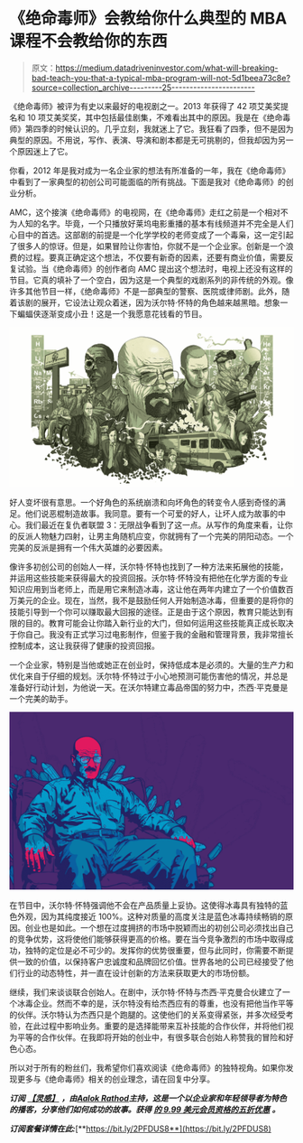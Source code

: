 # 《绝命毒师》会教给你什么典型的 MBA 课程不会教给你的东西

> 原文：<https://medium.datadriveninvestor.com/what-will-breaking-bad-teach-you-that-a-typical-mba-program-will-not-5d1beea73c8e?source=collection_archive---------25----------------------->

《绝命毒师》被评为有史以来最好的电视剧之一。2013 年获得了 42 项艾美奖提名和 10 项艾美奖奖，其中包括最佳剧集，不难看出其中的原因。我是在《绝命毒师》第四季的时候认识的。几乎立刻，我就迷上了它。我狂看了四季，但不是因为典型的原因。不用说，写作、表演、导演和剧本都是无可挑剔的，但我却因为另一个原因迷上了它。

你看，2012 年是我对成为一名企业家的想法有所准备的一年，我在《绝命毒师》中看到了一家典型的初创公司可能面临的所有挑战。下面是我对《绝命毒师》的创业分析。

AMC，这个接演《绝命毒师》的电视网，在《绝命毒师》走红之前是一个相对不为人知的名字。毕竟，一个只播放好莱坞电影重播的基本有线频道并不完全是人们心目中的首选。这部剧的前提是一个化学学校的老师变成了一个毒枭，这一定引起了很多人的惊讶。但是，如果冒险让你害怕，你就不是一个企业家。创新是一个浪费的过程。要真正确定这个想法，不仅要有新奇的因素，还要有商业价值，需要反复试验。当《绝命毒师》的创作者向 AMC 提出这个想法时，电视上还没有这样的节目。它真的填补了一个空白，因为这是一个典型的戏剧系列的非传统的外观。像许多其他节目一样，《绝命毒师》不是一部典型的警察、医院或律师剧。此外，随着该剧的展开，它设法让观众着迷，因为沃尔特·怀特的角色越来越黑暗。想象一下蝙蝠侠逐渐变成小丑！这是一个我愿意花钱看的节目。

![](img/9f25ef0c2026e630f13afbbd0d1deb07.png)

好人变坏很有意思。一个好角色的系统崩溃和向坏角色的转变令人感到奇怪的满足。他们说恶棍制造故事。我同意。要有一个可爱的好人，让坏人成为故事的中心。我们最近在复仇者联盟 3：无限战争看到了这一点。从写作的角度来看，让你的反派人物魅力四射，让男主角随机应变，你就拥有了一个完美的阴阳动态。一个完美的反派是拥有一个伟大英雄的必要因素。

像许多初创公司的创始人一样，沃尔特·怀特也找到了一种方法来拓展他的技能，并运用这些技能来获得最大的投资回报。沃尔特·怀特没有把他在化学方面的专业知识应用到当老师上，而是用它来制造冰毒，这让他在两年内建立了一个价值数百万美元的企业。现在，当然，我不是鼓励任何人开始制造冰毒，但重要的是将你的技能引导到一个你可以赚取最大回报的途径。正是由于这个原因，教育只能达到有限的目的。教育可能会让你踏入新行业的大门，但如何运用这些技能真正成长取决于你自己。我没有正式学习过电影制作，但鉴于我的金融和管理背景，我非常擅长控制成本，这让我获得了健康的投资回报。

一个企业家，特别是当他或她正在创业时，保持低成本是必须的。大量的生产力和优化来自于仔细的规划。沃尔特·怀特过于小心地预测可能伤害他的情况，并总是准备好行动计划，为他说一天。在沃尔特建立毒品帝国的努力中，杰西·平克曼是一个完美的助手。

![](img/cc99c8f28179b32064ad58e88054d516.png)

在节目中，沃尔特·怀特强调他不会在产品质量上妥协。这使得冰毒具有独特的蓝色外观，因为其纯度接近 100%。这种对质量的高度关注是蓝色冰毒持续畅销的原因。创业也是如此。一个想在过度拥挤的市场中脱颖而出的初创公司必须找出自己的竞争优势，这将使他们能够获得更高的价格。要在当今竞争激烈的市场中取得成功，独特的定位是必不可少的。发挥你的优势很重要，但与此同时，你需要不断提供一致的价值，以保持客户忠诚度和品牌回忆价值。世界各地的公司已经接受了他们行业的动态特性，并一直在设计创新的方法来获取更大的市场份额。

继续，我们来谈谈联合创始人。在剧中，沃尔特·怀特与杰西·平克曼合伙建立了一个冰毒企业。然而不幸的是，沃尔特没有给杰西应有的尊重，也没有把他当作平等的伙伴。沃尔特认为杰西只是个跑腿的。这使他们的关系变得紧张，并多次经受考验，在此过程中影响业务。重要的是选择能带来互补技能的合作伙伴，并将他们视为平等的合作伙伴。在我即将开始的创业中，有很多联合创始人称赞我的冒险和好色心态。

所以对于所有的粉丝们，我希望你们喜欢阅读《绝命毒师》的独特视角。如果你发现更多与《绝命毒师》相关的创业理念，请在回复中分享。

***订阅*** [***【灵感】***](https://apple.co/2QnjduI) ***，由***[***Aalok Rathod***](https://www.facebook.com/aalok.rathod)***主持，这是一个以企业家和年轻领导者为特色的播客，分享他们如何成功的故事。获得*** [***的 9.99 美元会员资格的五折优惠***](https://apple.co/2QnjduI) ***。***

***订阅套餐详情在此:***[**https://bit.ly/2PFDUS8**](https://bit.ly/2PFDUS8)